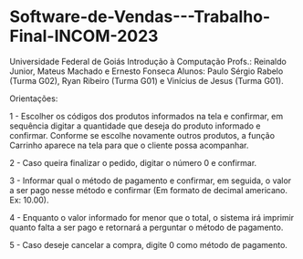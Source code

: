 # Software-de-Vendas---Trabalho-Final-INCOM-2023

Universidade Federal de Goiás
Introdução à Computação
Profs.: Reinaldo Junior, Mateus Machado e Ernesto Fonseca
Alunos: Paulo Sérgio Rabelo (Turma G02), Ryan Ribeiro (Turma G01) e Vinícius de Jesus (Turma G01).


Orientações:


1 - Escolher os códigos dos produtos informados na tela e confirmar, em sequência digitar a
quantidade que deseja do produto informado e confirmar. Conforme se escolhe novamente
outros produtos, a função Carrinho aparece na tela para que o cliente possa acompanhar.

2 - Caso queira finalizar o pedido, digitar o número 0 e confirmar.

3 - Informar qual o método de pagamento e confirmar, em seguida, o valor a ser pago nesse
método e confirmar (Em formato de decimal americano. Ex: 10.00).

4 - Enquanto o valor informado for menor que o total, o sistema irá imprimir quanto falta a
ser pago e retornará a perguntar o método de pagamento.

5 - Caso deseje cancelar a compra, digite 0 como método de pagamento.
